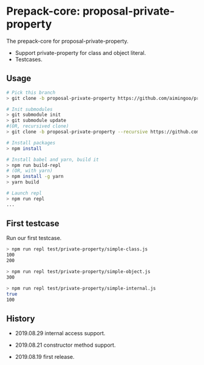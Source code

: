 # Prepack-core: proposal-private-property

The prepack-core  for proposal-private-property.

 - Support private-property for class and object literal.
 - Testcases.



## Usage

```bash
# Pick this branch
> git clone -b proposal-private-property https://github.com/aimingoo/prepack-core

# Init submodules
> git submodule init
> git submodule update
#(OR, recursived clone)
> git clone -b proposal-private-property --recursive https://github.com/aimingoo/prepack-core

# Install packages
> npm install

# Install babel and yarn, build it
> npm run build-repl
# (OR, with yarn)
> npm install -g yarn
> yarn build

# Launch repl
> npm run repl
...
```



## First testcase

Run our first testcase.

```bash
> npm run repl test/private-property/simple-class.js
100
200

> npm run repl test/private-property/simple-object.js
300

> npm run repl test/private-property/simple-internal.js
true
100
```


## History

* 2019.08.29	internal access support.

* 2019.08.21	constructor method support.

* 2019.08.19	first release.

